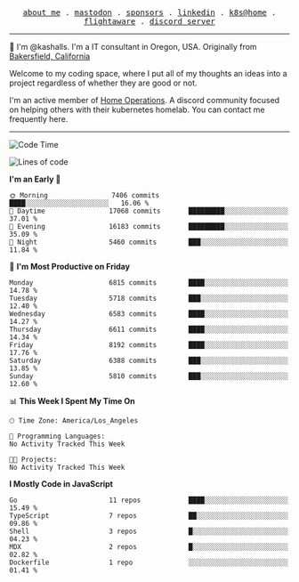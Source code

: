 <p align="center">
  <samp>
    <a href="https://jordanjones.org/">about me</a> .
    <a rel="me" href="https://mastodon.social/@kashall">mastodon</a> .
    <a href="https://github.com/sponsors/kashalls">sponsors</a> .
    <a href="https://linkedin.com/in/jordpjones">linkedin</a> .
    <a href="https://github.com/kashalls/home-cluster">k8s@home</a> .
    <a href="https://flightaware.com/adsb/stats/user/kashalls">flightaware</a> .
    <a href="https://discord.gg/V2WrCfqba9">discord server</a>
  </samp>
</p>

----------------------------------------------------------------

:wave: I'm @kashalls. I'm a IT consultant in Oregon, USA. Originally from [Bakersfield, California](https://maps.app.goo.gl/QQMtywTWghpXB6Tu6)

Welcome to my coding space, where I put all of my thoughts an ideas into a project regardless of whether they are good or not.

I'm an active member of [Home Operations](https://discord.gg/home-operations). A discord community focused on helping others with their kubernetes homelab. You can contact me frequently here.

----------------------------------------------------------------
<!--START_SECTION:waka-->
![Code Time](http://img.shields.io/badge/Code%20Time-2%2C286%20hrs%2046%20mins-blue)

![Lines of code](https://img.shields.io/badge/From%20Hello%20World%20I%27ve%20Written-9.7%20million%20lines%20of%20code-blue)

**I'm an Early 🐤** 

```text
🌞 Morning                7406 commits        ████░░░░░░░░░░░░░░░░░░░░░   16.06 % 
🌆 Daytime                17068 commits       █████████░░░░░░░░░░░░░░░░   37.01 % 
🌃 Evening                16183 commits       █████████░░░░░░░░░░░░░░░░   35.09 % 
🌙 Night                  5460 commits        ███░░░░░░░░░░░░░░░░░░░░░░   11.84 % 
```
📅 **I'm Most Productive on Friday** 

```text
Monday                   6815 commits        ████░░░░░░░░░░░░░░░░░░░░░   14.78 % 
Tuesday                  5718 commits        ███░░░░░░░░░░░░░░░░░░░░░░   12.40 % 
Wednesday                6583 commits        ████░░░░░░░░░░░░░░░░░░░░░   14.27 % 
Thursday                 6611 commits        ████░░░░░░░░░░░░░░░░░░░░░   14.34 % 
Friday                   8192 commits        ████░░░░░░░░░░░░░░░░░░░░░   17.76 % 
Saturday                 6388 commits        ███░░░░░░░░░░░░░░░░░░░░░░   13.85 % 
Sunday                   5810 commits        ███░░░░░░░░░░░░░░░░░░░░░░   12.60 % 
```


📊 **This Week I Spent My Time On** 

```text
🕑︎ Time Zone: America/Los_Angeles

💬 Programming Languages: 
No Activity Tracked This Week

🐱‍💻 Projects: 
No Activity Tracked This Week
```

**I Mostly Code in JavaScript** 

```text
Go                       11 repos            ████░░░░░░░░░░░░░░░░░░░░░   15.49 % 
TypeScript               7 repos             ██░░░░░░░░░░░░░░░░░░░░░░░   09.86 % 
Shell                    3 repos             █░░░░░░░░░░░░░░░░░░░░░░░░   04.23 % 
MDX                      2 repos             █░░░░░░░░░░░░░░░░░░░░░░░░   02.82 % 
Dockerfile               1 repo              ░░░░░░░░░░░░░░░░░░░░░░░░░   01.41 % 
```




<!--END_SECTION:waka-->
